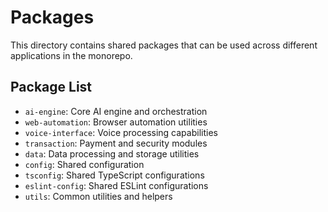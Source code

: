 # Packages

This directory contains shared packages that can be used across different applications in the monorepo.

## Package List

- `ai-engine`: Core AI engine and orchestration
- `web-automation`: Browser automation utilities
- `voice-interface`: Voice processing capabilities
- `transaction`: Payment and security modules
- `data`: Data processing and storage utilities
- `config`: Shared configuration
- `tsconfig`: Shared TypeScript configurations
- `eslint-config`: Shared ESLint configurations
- `utils`: Common utilities and helpers
